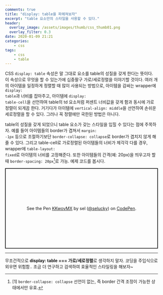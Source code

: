 ```yaml
---
comments: true
title: "display: table을 파헤쳐보자"
excerpt: "table 요소만의 스타일을 사용할 수 있다."
header:
  overlay_image: /assets/images/thumb/css_thumb01.png
  overlay_filter: 0.3
date: 2020-01-09 21:21
categories:
    - css
tags:
    - css
    - table
---
```

CSS <code>display: table</code> 속성은 말 그대로 요소를 table의 성질을 갖게 한다는 뜻이다. 이 속성으로 무엇을 할 수 있는가에 십중팔구 가로/세로정렬을 이야기할 것이다. 여러 개의 아이템을 일정하게 정렬할 때 많이 사용되는 방법으로, 아이템을 감싸는 wrapper에 <code>display: table</code>과 너비를 잡아주고, 아이템에 <code>display: table-cell</code>을 선언하여 table의 td 요소처럼 퍼센트 너비값을 갖게 함과 동시에 가로정렬이 되게끔 한다. 거기다가 아이템에 <code>vertical-align: middle</code>을 선언하여 손쉬운 세로정렬을 할 수 있다. 그러나 꼭 정렬에만 국한된 방법은 아니다.

table의 성질을 갖게 되었으니 table 요소가 갖는 스타일을 입힐 수 있다는 점에 주목하자. 예를 들어 아이템들의 border가 겹쳐서 <code>margin: -1px</code> 등으로 조절하기보단 <code>border-collapse: collapse</code>로 border가 겹치지 않게 해줄 수 있다. 그리고 table-cell로 가로정렬된 아이템들의 너비가 제각각 다를 경우, wrapper에 <code>table-layout: fixed</code>로 아이템의 너비를 고정해준다. 또한 아이템들의 간격(예: 20px)을 띄우고자 할 때 <code>border-spacing: 20px</code>[^1]로 가능. 예제 코드를 봅시다.

<p class="codepen" data-height="265" data-theme-id="default" data-default-tab="css,result" data-user="selucky" data-slug-hash="KKwovMX" style="height: 265px; box-sizing: border-box; display: flex; align-items: center; justify-content: center; border: 2px solid; margin: 1em 0; padding: 1em;" data-pen-title="KKwovMX">
  <span>See the Pen <a href="https://codepen.io/selucky/pen/KKwovMX">
  KKwovMX</a> by sel (<a href="https://codepen.io/selucky">@selucky</a>)
  on <a href="https://codepen.io">CodePen</a>.</span>
</p>
<script async src="https://static.codepen.io/assets/embed/ei.js"></script>

<hr>

무조건적으로 **display: table === 가로/세로정렬**로 생각하지 말자. 코딩을 주입식으로 외우면 위험함.. 조금 더 연구하고 검색하여 효율적인 스타일링을 해보자~

[^1]: [1] <code>border-collapse: collapse</code> 선언이 없는, 즉 border 간격 조정이 가능한 상태에서만 유효.

